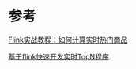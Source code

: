 # 参考
[Flink实战教程：如何计算实时热门商品](https://www.jianshu.com/p/af083b8a52b4)

[基于flink快速开发实时TopN程序](https://www.cnblogs.com/dongxiao-yang/p/9198977.html)